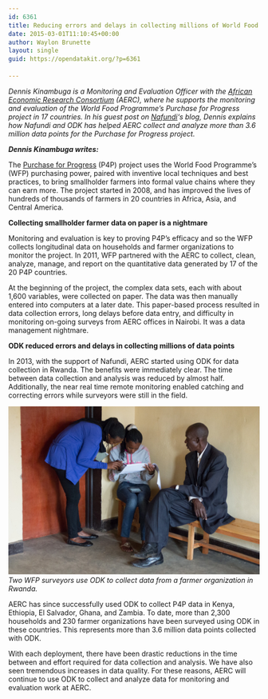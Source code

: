 ```yaml
---
id: 6361
title: Reducing errors and delays in collecting millions of World Food Programme data points
date: 2015-03-01T11:10:45+00:00
author: Waylon Brunette
layout: single
guid: https://opendatakit.org/?p=6361

---
```

_Dennis Kinambuga is a Monitoring and Evaluation Officer with the [African Economic Research Consortium](http://aercafrica.org) (AERC), where he supports the monitoring and evaluation of the World Food Programme’s Purchase for Progress project in 17 countries. In his guest post on [Nafundi](http://nafundi.com/blog)‘s blog, Dennis explains how Nafundi and ODK has helped AERC collect and analyze more than 3.6 million data points for the Purchase for Progress project._

**_Dennis Kinambuga writes:_**

The [Purchase for Progress](http://www.wfp.org/purchase-progress) (P4P) project uses the World Food Programme’s (WFP) purchasing power, paired with inventive local techniques and best practices, to bring smallholder farmers into formal value chains where they can earn more. The project started in 2008, and has improved the lives of hundreds of thousands of farmers in 20 countries in Africa, Asia, and Central America.

**Collecting smallholder farmer data on paper is a nightmare**

Monitoring and evaluation is key to proving P4P’s efficacy and so the WFP collects longitudinal data on households and farmer organizations to monitor the project. In 2011, WFP partnered with the AERC to collect, clean, analyze, manage, and report on the quantitative data generated by 17 of the 20 P4P countries.

At the beginning of the project, the complex data sets, each with about 1,600 variables, were collected on paper. The data was then manually entered into computers at a later date. This paper-based process resulted in data collection errors, long delays before data entry, and difficulty in monitoring on-going surveys from AERC offices in Nairobi. It was a data management nightmare.

**ODK reduced errors and delays in collecting millions of data points**

In 2013, with the support of Nafundi, AERC started using ODK for data collection in Rwanda. The benefits were immediately clear. The time between data collection and analysis was reduced by almost half. Additionally, the near real time remote monitoring enabled catching and correcting errors while surveyors were still in the field.

<img src="/assets/wp-content/uploads/2015/02/wfp-surveyors.jpg" width="538" alt="Two WFP surveyors use ODK to collect data from a farmer organization in Rwanda." />_Two WFP surveyors use ODK to collect data from a farmer organization in Rwanda._

AERC has since successfully used ODK to collect P4P data in Kenya, Ethiopia, El Salvador, Ghana, and Zambia. To date, more than 2,300 households and 230 farmer organizations have been surveyed using ODK in these countries. This represents more than 3.6 million data points collected with ODK.

With each deployment, there have been drastic reductions in the time between and effort required for data collection and analysis. We have also seen tremendous increases in data quality. For these reasons, AERC will continue to use ODK to collect and analyze data for monitoring and evaluation work at AERC.
